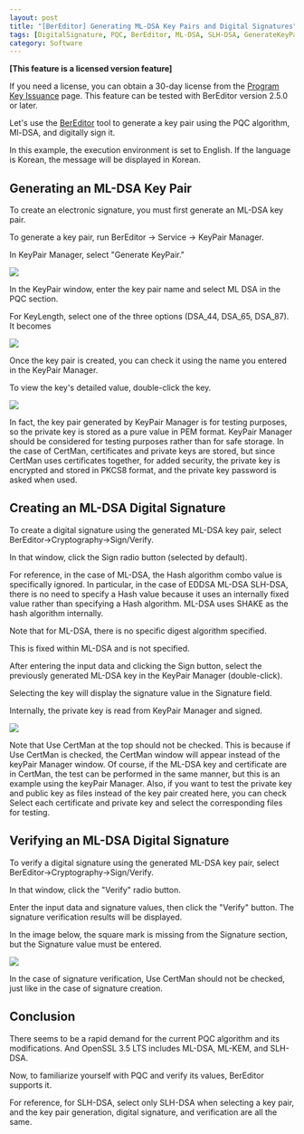 ```yaml
---
layout: post
title: "[BerEditor] Generating ML-DSA Key Pairs and Digital Signatures"
tags: [DigitalSignature, PQC, BerEditor, ML-DSA, SLH-DSA, GenerateKeyPair]
category: Software
---
```


**\[This feature is a licensed version feature\]**

If you need a license, you can obtain a 30-day license from the [Program Key Issuance](https://jykim74.mycafe24.com/user_reg.php) page.
This feature can be tested with BerEditor version 2.5.0 or later.

Let's use the [BerEditor](https://jykim74.github.io/software/2023/04/13/BerEditor.html) tool to generate a key pair using the PQC algorithm, Ml-DSA, and digitally sign it.

In this example, the execution environment is set to English. If the language is Korean, the message will be displayed in Korean.

## Generating an ML-DSA Key Pair

To create an electronic signature, you must first generate an ML-DSA key pair.

To generate a key pair, run BerEditor -> Service -> KeyPair Manager.

In KeyPair Manager, select "Generate KeyPair."

<img src="https://img1.daumcdn.net/thumb/R1280x0/?scode=mtistory2&fname=https%3A%2F%2Fblog.kakaocdn.net%2Fdna%2FrvtR5%2FdJMb9W6uCWR%2FAAAAAAAAAAAAAAAAAAAAAHb2UxFj3oCyUdB38qY8RXv4jFMFE-zEqRVZ7del4zHt%2Fimg.png%3Fcredential%3DyqXZFxpELC7KVnFOS48ylbz2pIh7yKj8%26expires%3D1761922799%26allow_ip%3D%26allow_referer%3D%26signature%3DhUO%252B67IBmavuO%252BsyMHw50k0uxY4%253D">

In the KeyPair window, enter the key pair name and select ML DSA in the PQC section.

For KeyLength, select one of the three options (DSA\_44, DSA\_65, DSA\_87). It becomes

<img src="https://img1.daumcdn.net/thumb/R1280x0/?scode=mtistory2&fname=https%3A%2F%2Fblog.kakaocdn.net%2Fdna%2Fqdeyi%2FdJMb9PTT0K4%2FAAAAAAAAAAAAAAAAAAAAAJRA_RsH7Uz2KZPUIiKoHAU_UTW5tpfibIStYu56XI7x%2Fimg.png%3Fcredential%3DyqXZFxpELC7KVnFOS48ylbz2pIh7yKj8%26expires%3D1761922799%26allow_ip%3D%26allow_referer%3D%26signature%3D%252FnJNwselnDtzZ4NHPaO2I9%252BQxiQ%253D">


Once the key pair is created, you can check it using the name you entered in the KeyPair Manager.

To view the key's detailed value, double-click the key.

<img src="https://img1.daumcdn.net/thumb/R1280x0/?scode=mtistory2&fname=https%3A%2F%2Fblog.kakaocdn.net%2Fdna%2Fewxg3Z%2FdJMb9OAGMNz%2FAAAAAAAAAAAAAAAAAAAAAP2mUw6n37wtFkegQ1Ti2ldZnl9PM-9j34T16vuHbErL%2Fimg.png%3Fcredential%3DyqXZFxpELC7KVnFOS48ylbz2pIh7yKj8%26expires%3D1761922799%26allow_ip%3D%26allow_referer%3D%26signature%3DGir%252BL3FPsSN29Rr4N6rnnEFGsA8%253D">

In fact, the key pair generated by KeyPair Manager is for testing purposes, so the private key is stored as a pure value in PEM format. KeyPair Manager should be considered for testing purposes rather than for safe storage.
In the case of CertMan, certificates and private keys are stored, but since CertMan uses certificates together, for added security, the private key is encrypted and stored in PKCS8 format, and the private key password is asked when used.

## Creating an ML-DSA Digital Signature

To create a digital signature using the generated ML-DSA key pair, select BerEditor->Cryptography->Sign/Verify.

In that window, click the Sign radio button (selected by default).

For reference, in the case of ML-DSA, the Hash algorithm combo value is specifically ignored. In particular, in the case of EDDSA ML-DSA SLH-DSA, there is no need to specify a Hash value because it uses an internally fixed value rather than specifying a Hash algorithm. ML-DSA uses SHAKE as the hash algorithm internally.

Note that for ML-DSA, there is no specific digest algorithm specified.

This is fixed within ML-DSA and is not specified.

After entering the input data and clicking the Sign button, select the previously generated ML-DSA key in the KeyPair Manager (double-click).

Selecting the key will display the signature value in the Signature field.

Internally, the private key is read from KeyPair Manager and signed.

<img src="https://img1.daumcdn.net/thumb/R1280x0/?scode=mtistory2&fname=https%3A%2F%2Fblog.kakaocdn.net%2Fdna%2FbzgQX7%2FdJMb9jtRBBF%2FAAAAAAAAAAAAAAAAAAAAAI_AFpHBUCTd28sqJ10K72_eoiOheQlPe2AmWKCN21tz%2Fimg.png%3Fcredential%3DyqXZFxpELC7KVnFOS48ylbz2pIh7yKj8%26expires%3D1761922799%26allow_ip%3D%26allow_referer%3D%26signature%3DqNPLcy8uaEbTmPgcoXQk%252B%252Bb7df0%253D">

Note that Use CertMan at the top should not be checked. This is because if Use CertMan is checked, the CertMan window will appear instead of the keyPair Manager window. Of course, if the ML-DSA key and certificate are in CertMan, the test can be performed in the same manner, but this is an example using the keyPair Manager. Also, if you want to test the private key and public key as files instead of the key pair created here, you can check Select each certificate and private key and select the corresponding files for testing.

## Verifying an ML-DSA Digital Signature

To verify a digital signature using the generated ML-DSA key pair, select BerEditor->Cryptography->Sign/Verify.

In that window, click the "Verify" radio button.

Enter the input data and signature values, then click the "Verify" button. The signature verification results will be displayed.

In the image below, the square mark is missing from the Signature section, but the Signature value must be entered.

<img src="https://img1.daumcdn.net/thumb/R1280x0/?scode=mtistory2&fname=https%3A%2F%2Fblog.kakaocdn.net%2Fdna%2FpN2EU%2FdJMb9bWTUlS%2FAAAAAAAAAAAAAAAAAAAAADUb3i_mdIv_MN4epRUhY5gc-xT9aKXFjr2oh66J7LBq%2Fimg.png%3Fcredential%3DyqXZFxpELC7KVnFOS48ylbz2pIh7yKj8%26expires%3D1761922799%26allow_ip%3D%26allow_referer%3D%26signature%3D96QVWAHBswbYkXW6B001C%252FKRdDI%253D">

In the case of signature verification, Use CertMan should not be checked, just like in the case of signature creation.

## Conclusion

There seems to be a rapid demand for the current PQC algorithm and its modifications.
And OpenSSL 3.5 LTS includes ML-DSA, ML-KEM, and SLH-DSA.

Now, to familiarize yourself with PQC and verify its values, BerEditor supports it.

For reference, for SLH-DSA, select only SLH-DSA when selecting a key pair, and the key pair generation, digital signature, and verification are all the same.
